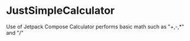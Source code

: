 # JustSimpleCalculator
Use of Jetpack Compose
Calculator performs basic math such as "+,-,*" and "/"
